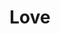 ---
title: "Love"
caption: "Three top hits based around love!"
masterVideo: "VQLqqbBZicM"
answer1: "FQQj2rQBFvA"
answer2: "eeBE5DJTmmk"
answer3: "5L6xyaeiV58"
quizdate: 2020-09-04
draft: true
imglink: "love-title.png"
weight: 5
---
